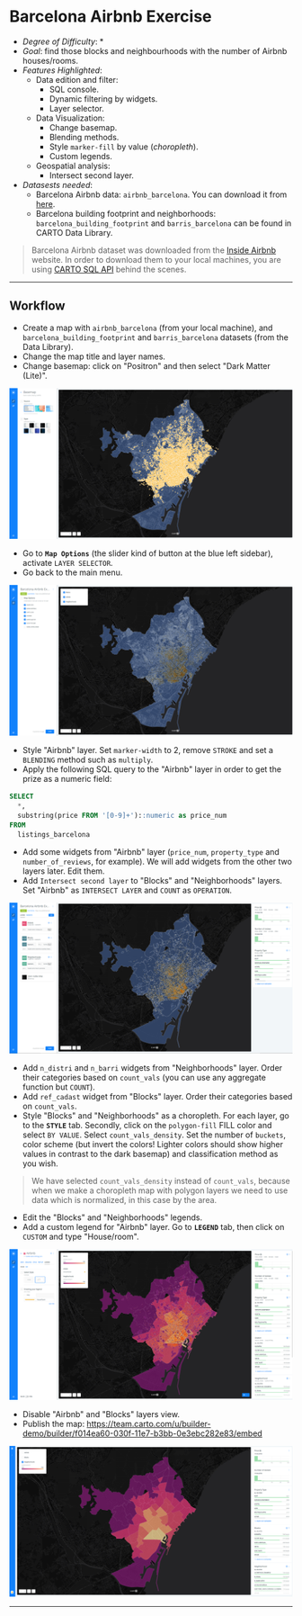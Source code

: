 # Barcelona Airbnb Exercise

* *Degree of Difficulty*: *
* *Goal*: find those blocks and neighbourhoods with the number of Airbnb houses/rooms.
* *Features Highlighted*:
  * Data edition and filter:
    * SQL console.
    * Dynamic filtering by widgets.
    * Layer selector.
  * Data Visualization:
    * Change basemap.
    * Blending methods.
    * Style `marker-fill` by value (_choropleth_).
    * Custom legends.
  * Geospatial analysis:
    * Intersect second layer.
* *Datasests needed*:
  * Barcelona Airbnb data: `airbnb_barcelona`. You can download it from [here](https://builder-demo.carto.com/api/v2/sql?q=SELECT+*+FROM+listings_bcn&format=csv&filename=listings_barcelona).
  * Barcelona building footprint and neighborhoods: `barcelona_building_footprint` and `barris_barcelona` can be found in CARTO Data Library.

> Barcelona Airbnb dataset was downloaded from the [Inside Airbnb](http://insideairbnb.com/get-the-data.html) website. In order to download them to your local machines, you are using [CARTO SQL API](https://carto.com/docs/carto-engine/sql-api) behind the scenes.

<hr>

## Workflow

* Create a map with `airbnb_barcelona` (from your local machine), and `barcelona_building_footprint` and `barris_barcelona` datasets (from the Data Library).
* Change the map title and layer names.
* Change basemap: click on "Positron" and then select "Dark Matter (Lite)".

![basemap](imgs/airbnb/basemap.png)

* Go to **`Map Options`** (the slider kind of button at the blue left sidebar), activate `LAYER SELECTOR`.
* Go back to the main menu.

![layer-selector](imgs/airbnb/layer-selector.png)

* Style "Airbnb" layer. Set `marker-width` to 2, remove `STROKE` and set a `BLENDING` method such as `multiply`.
* Apply the following SQL query to the "Airbnb" layer in order to get the prize as a numeric field:

```sql
SELECT 
  *, 
  substring(price FROM '[0-9]+')::numeric as price_num 
FROM 
  listings_barcelona
```

* Add some widgets from "Airbnb" layer (`price_num`, `property_type` and `number_of_reviews`, for example). We will add widgets from the other two layers later. Edit them.
* Add `Intersect second layer` to "Blocks" and "Neighborhoods" layers. Set "Airbnb" as `INTERSECT LAYER` and `COUNT` as `OPERATION`.

![intersect](imgs/airbnb/intersect.png)

* Add `n_distri` and `n_barri` widgets from "Neighborhoods" layer. Order their categories based on `count_vals` (you can use any aggregate function but `COUNT`).
* Add `ref_cadast` widget from "Blocks" layer. Order their categories based on `count_vals`. 
* Style "Blocks" and "Neighborhoods" as a choropleth. For each layer, go to the **`STYLE`** tab. Secondly, click on the `polygon-fill` FILL color and select `BY VALUE`. Select `count_vals_density`. Set the number of `buckets`, color scheme (but invert the colors! Lighter colors should show higher values in contrast to the dark basemap) and classification method as you wish.

> We have selected `count_vals_density` instead of `count_vals`, because when we make a choropleth map with polygon layers we need to use data which is normalized, in this case by the area.

* Edit the "Blocks" and "Neighborhoods" legends.
* Add a custom legend for "Airbnb" layer. Go to **`LEGEND`** tab, then click on `CUSTOM` and type "House/room".

![custom-legend](imgs/airbnb/custom-legend.png)

* Disable "Airbnb" and "Blocks" layers view.
* Publish the map: https://team.carto.com/u/builder-demo/builder/f014ea60-030f-11e7-b3bb-0e3ebc282e83/embed

![barcelona](imgs/airbnb/barcelona.png)

<hr>
